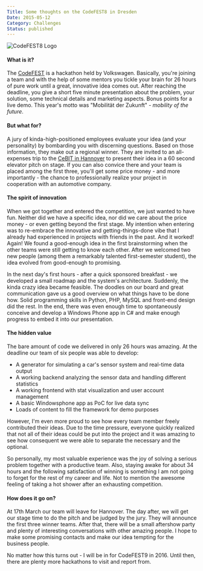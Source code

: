 ```yaml
---
Title: Some thoughts on the CodeFEST8 in Dresden
Date: 2015-05-12
Category: Challenges
Status: published
---
```


![CodeFEST8 Logo]({attach}codefest8.gif)

#### What is it?

The [CodeFEST](http://www.group-it.volkswagenag.com/codefest/codefest.html) is a hackathon held by Volkswagen. Basically, you're joining a team and with the help of some mentors you tickle your brain for 26 hours of pure work until a great, innovative idea comes out. After reaching the deadline, you give a short five minute presentation about the problem, your solution, some technical details and marketing aspects. Bonus points for a live demo. This year's motto was "Mobilität der Zukunft" - *mobility of the future*.

#### But what for?

A jury of kinda-high-positioned employees evaluate your idea (and your personality) by bombarding you with discerning questions. Based on those information, they make out a regional winner. They are invited to an all-expenses trip to the [CeBIT in Hannover](http://www.cebit.de/home) to present their idea in a 60 second elevator pitch on stage. If you can also convice there and your team is placed among the first three, you'll get some price money - and more importantly - the chance to professionally realize your project in cooperation with an automotive company.

#### The spirit of innovation

When we got together and entered the competition, we just wanted to have fun. Neither did we have a specific idea, nor did we care about the price money - or even getting beyond the first stage. My intention when entering was to re-embrace the innovative and getting-things-done vibe that I already had experienced in projects with friends in the past. And it worked! Again! We found a good-enough idea in the first brainstorming when the other teams were still getting to know each other. After we welcomed two new people (among them a remarkably talented first-semester student), the idea evolved from good-enough to promising.

In the next day's first hours - after a quick sponsored breakfast - we developed a small roadmap and the system's architecture. Suddenly, the kinda crazy idea became feasible. The doodles on our board and great communication gave us a good overview on what things have to be done how. Solid programming skills in Python, PHP, MySQL and front-end design did the rest. In the end, there was even enough time to spontaneously conceive and develop a Windows Phone app in C# and make enough progress to embed it into our presentation.

#### The hidden value

The bare amount of code we delivered in only 26 hours was amazing. At the deadline our team of six people was able to develop:

- A generator for simulating a car's sensor system and real-time data output
- A working backend analyzing the sensor data and handling different statistics
- A working frontend with stat visualization and user account management
- A basic Windowsphone app as PoC for live data sync
- Loads of content to fill the framework for demo purposes

However, I'm even more proud to see how every team member freely contributed their ideas. Due to the time pressure, everyone quickly realized that not all of their ideas could be put into the project and it was amazing to see how consequent we were able to separate the necessary and the optional.

So personally, my most valuable experience was the joy of solving a serious problem together with a productive team. Also, staying awake for about 34 hours and the following satisfaction of winning is something I am not going to forget for the rest of my career and life. Not to mention the awesome feeling of taking a hot shower after an exhausting competition.

#### How does it go on?

At 17th March our team will leave for Hannover. The day after, we will get our stage time to do the pitch and be judged by the jury. They will announce the first three winner teams. After that, there will be a small aftershow party and plenty of interesting conversations with other amazing people. I hope to make some promising contacts and make our idea tempting for the business people.

No matter how this turns out - I will be in for CodeFEST9 in 2016. Until then, there are plenty more hackathons to visit and report from.

